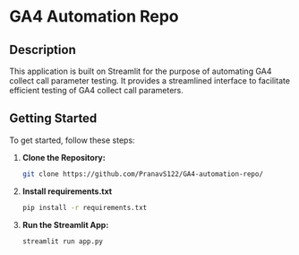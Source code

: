 # GA4 Automation Repo

## Description

This application is built on Streamlit for the purpose of automating GA4 collect call parameter testing. It provides a streamlined interface to facilitate efficient testing of GA4 collect call parameters.

## Getting Started

To get started, follow these steps:

1. **Clone the Repository:**
   ```bash
   git clone https://github.com/PranavS122/GA4-automation-repo/

2. **Install requirements.txt**

    ```bash
    pip install -r requirements.txt
    
3. **Run the Streamlit App:**

    ```bash
    streamlit run app.py
